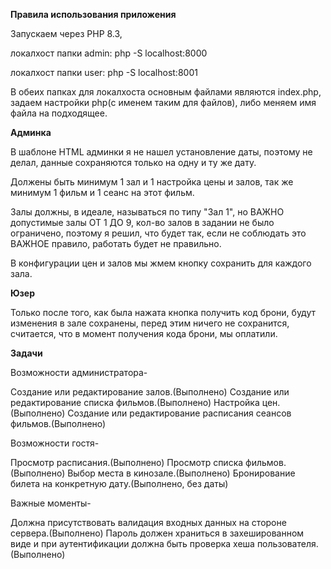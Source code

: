 **Правила использования приложения**

Запускаем через PHP 8.3, 

локалхост папки admin: php -S localhost:8000

локалхост папки user: php -S localhost:8001

В обеих папках для локалхоста основным файлами являются index.php, задаем настройки php(с именем таким для файлов), либо меняем имя файла на подходящее.

**Админка**

В шаблоне HTML админки я не нашел установление даты, поэтому не делал, данные сохраняются только на одну и ту же дату.

Должены быть минимум 1 зал и 1 настройка цены и залов, так же минимум 1 фильм и 1 сеанс на этот фильм.

Залы должны, в идеале, называться по типу "Зал 1", но ВАЖНО допустимые залы ОТ 1 ДО 9, кол-во залов в задании не было ограничено, поэтому я решил, что будет так, если не соблюдать это ВАЖНОЕ правило, работать будет не правильно.

В конфигурации цен и залов мы жмем кнопку сохранить для каждого зала.

**Юзер**

Только после того, как была нажата кнопка получить код брони, будут изменения в зале сохранены, перед этим ничего не сохранится, считается, что в момент получения кода брони, мы оплатили.

**Задачи**

Возможности администратора-

Создание или редактирование залов.(Выполнено)
Создание или редактирование списка фильмов.(Выполнено)
Настройка цен.(Выполнено)
Создание или редактирование расписания сеансов фильмов.(Выполнено)

Возможности гостя-

Просмотр расписания.(Выполнено)
Просмотр списка фильмов.(Выполнено)
Выбор места в кинозале.(Выполнено)
Бронирование билета на конкретную дату.(Выполнено, без даты)

Важные моменты-

Должна присутствовать валидация входных данных на стороне сервера.(Выполнено)
Пароль должен храниться в захешированном виде и при аутентификации должна быть проверка хеша пользователя.(Выполнено)



